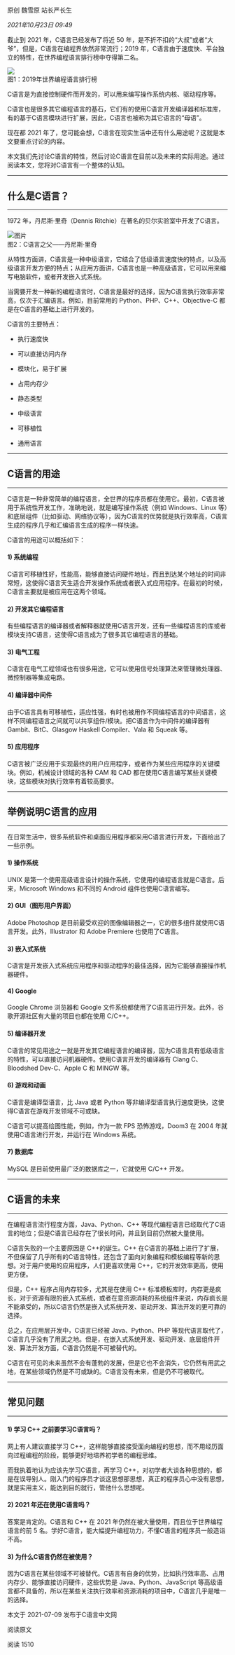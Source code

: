 # 

原创 魏雪原 站长严长生

_2021年10月23日 09:49_

截止到 2021 年，C语言已经发布了将近 50 年，是不折不扣的“大叔”或者“大爷”，但是，C语言在编程界依然非常流行；2019 年，C语言由于速度快、平台独立的特性，在世界编程语言排行榜中夺得第二名。

![](https://mmbiz.qpic.cn/mmbiz_png/TbnSgbsbm24qdbPC8Q4icS67ibIAibcNBqJQgQfAuapO6xFMhwUhDicSrnZRBBtoUUOVOWXViatE2xtef3To9Oa55jQ/640?wx_fmt=png&wxfrom=13&tp=wxpic)\
图1：2019年世界编程语言排行榜

C语言是为直接控制硬件而开发的，可以用来编写操作系统内核、驱动程序等。

C语言也是很多其它编程语言的基石，它们有的使用C语言开发编译器和标准库，有的基于C语言模块进行扩展，因此，C语言也被称为其它语言的“母语”。

现在都 2021 年了，您可能会想，C语言在现实生活中还有什么用途呢？这就是本文要重点讨论的内容。

本文我们先讨论C语言的特性，然后讨论C语言在目前以及未来的实际用途。通过阅读本文，您将对C语言有一个整体的认知。

______________________________________________________________________

## **什么是C语言？**

______________________________________________________________________

1972 年，丹尼斯·里奇（Dennis Ritchie）在著名的贝尔实验室中开发了C语言。

![图片](https://mmbiz.qpic.cn/mmbiz_jpg/TbnSgbsbm24qdbPC8Q4icS67ibIAibcNBqJxuj2EicLXialBtnglyiawTnyelKM6jWzmAFA9GhOph5wckQjl7ibtIlvMQ/640?wx_fmt=jpeg&tp=wxpic&wxfrom=5&wx_lazy=1&wx_co=1)\
图2：C语言之父——丹尼斯·里奇

从特性方面讲，C语言是一种中级语言，它结合了低级语言速度快的特点，以及高级语言开发方便的特点；从应用方面讲，C语言也是一种高级语言，它可以用来编写电脑软件，或者开发嵌入式系统。

当需要开发一种新的编程语言时，C语言是最好的选择，因为C语言执行效率非常高，仅次于汇编语言。例如，目前常用的 Python、PHP、C++、Objective-C 都是在C语言的基础上进行开发的。

C语言的主要特点：

- 执行速度快

- 可以直接访问内存

- 模块化，易于扩展

- 占用内存少

- 静态类型

- 中级语言

- 可移植性

- 通用语言

______________________________________________________________________

## **C语言的用途**

______________________________________________________________________

C语言是一种非常简单的编程语言，全世界的程序员都在使用它。最初，C语言被用于系统性开发工作，准确地说，就是编写操作系统（例如 Windows、Linux 等）和底层组件（比如驱动、网络协议等），因为C语言的优势就是执行效率高，C语言生成的程序几乎和汇编语言生成的程序一样快速。

C语言的用途可以概括如下：

#### **1) 系统编程**

C语言可移植性好，性能高，能够直接访问硬件地址，而且到达某个地址的时间非常短，这使得C语言天生适合开发操作系统或者嵌入式应用程序。在最初的时候，C语言主要就是被应用在这两个领域。

#### **2) 开发其它编程语言**

有些编程语言的编译器或者解释器就使用C语言开发，还有一些编程语言的库或者模块支持C语言，这使得C语言成为了很多其它编程语言的基础。

#### **3) 电气工程**

C语言在电气工程领域也有很多用途，它可以使用信号处理算法来管理微处理器、微控制器等集成电路。

#### **4) 编译器中间件**

由于C语言具有可移植性，适应性强，有时也被用作不同编程语言的中间语言，这样不同编程语言之间就可以共享组件/模块。把C语言作为中间件的编译器有 Gambit、BitC、Glasgow Haskell Compiler、Vala 和 Squeak 等。

#### **5) 应用程序**

C语言被广泛应用于实现最终的用户应用程序，或者作为某些应用程序的关键模块。例如，机械设计领域的各种 CAM 和 CAD 都在使用C语言编写某些关键模块，这些模块对执行效率有着较高要求。

______________________________________________________________________

## **举例说明C语言的应用**

______________________________________________________________________

在日常生活中，很多系统软件和桌面应用程序都采用C语言进行开发，下面给出了一些示例。

#### **1) 操作系统**

UNIX 是第一个使用高级语言设计的操作系统，它使用的编程语言就是C语言。后来，Microsoft Windows 和不同的 Android 组件也使用C语言编写。

#### **2) GUI（图形用户界面）**

Adobe Photoshop 是目前最受欢迎的图像编辑器之一，它的很多组件就使用C语言开发。此外，Illustrator 和 Adobe Premiere 也使用了C语言。

#### **3) 嵌入式系统**

C语言是开发嵌入式系统应用程序和驱动程序的最佳选择，因为它能够直接操作机器硬件。

#### **4) Google**

Google Chrome 浏览器和 Google 文件系统都使用了C语言进行开发。此外，谷歌开源社区有大量的项目也都在使用 C/C++。

#### **5) 编译器开发**

C语言的常见用途之一就是开发其它编程语言的编译器，因为C语言具有低级语言的特性，可以直接访问机器硬件。使用C语言开发的编译器有 Clang C、Bloodshed Dev-C、Apple C 和 MINGW 等。

#### **6) 游戏和动画**

C语言是编译型语言，比 Java 或者 Python 等非编译型语言执行速度更快，这使得C语言在游戏开发领域不可或缺。

C语言可以提高绘图性能，例如，作为一款 FPS 恐怖游戏，Doom3 在 2004 年就使用C语言进行开发，并运行在 Windows 系统。

#### **7) 数据库**

MySQL 是目前使用最广泛的数据库之一，它就使用 C/C++ 开发。

______________________________________________________________________

## **C语言的未来**

______________________________________________________________________

在编程语言流行程度方面，Java、Python、C++ 等现代编程语言已经取代了C语言的地位；但是C语言已经存在了很长时间，并且到目前仍然被大量使用。

C语言失败的一个主要原因是 C++的诞生。C++ 在C语言的基础上进行了扩展，不但保留了几乎所有的C语言特性，还包含了面向对象编程和模板编程等新的思想。对于用户使用的应用程序，人们更喜欢使用 C++，它的开发效率更高，使用更方便。

但是，C++ 程序占用内存较多，尤其是在使用 C++ 标准模板库时，内存更是疯长，对于资源有限的嵌入式系统，或者在意资源消耗的系统组件来说，内存疯长是不能承受的，所以C语言仍然是嵌入式系统开发、驱动开发、算法开发的更可靠的选择。

总之，在应用层开发中，C语言已经被 Java、Python、PHP 等现代语言取代了，C语言几乎没有了用武之地。但是，在嵌入式系统开发、驱动开发、底层组件开发、算法开发方面，C语言仍然是不可被替代的。

C语言在可见的未来虽然不会有蓬勃的发展，但是它也不会消失，它仍然有用武之地，在某些领域仍然是不可或缺的。C语言没有未来，但是仍不可被取代。

______________________________________________________________________

## **常见问题**

______________________________________________________________________

#### **1) 学习 C++ 之前要学习C语言吗？**

网上有人建议直接学习 C++，这样能够直接接受面向编程的思想，而不用经历面向过程编程的阶段，能够更好地培养初学者的编程思维。

而我执着地认为应该先学习C语言，再学习 C++，对初学者大谈各种思想的，都是在误导别人。刚入门的程序员才谈这思想那思想，真正的程序员心中没有思想，就是实用主义，能达到目的就行，管他什么思想呢。

#### **2) 2021 年还在使用C语言吗？**

答案是肯定的。C语言和 C++ 在 2021 年仍然在被大量使用，而且位于世界编程语言的前 5 名。学好C语言，能大幅提升编程功力，不懂C语言的程序员一般造诣不高。

#### **3) 为什么C语言仍然在被使用？**

因为C语言在某些领域不可被替代。C语言有自身的优势，比如执行效率高、占用内存少、能够直接访问硬件，这些优势是 Java、Python、JavaScript 等高级语言都不具备的，所以在某些关注执行效率和资源消耗的项目中，C语言几乎是唯一的选择。

本文于 2021-07-09 发布于C语言中文网

阅读原文

阅读 1510

​
